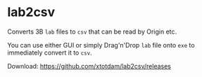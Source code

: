 # lab2csv

Converts 3B `lab` files to `csv` that can be read by Origin etc.

You can use either GUI or simply Drag'n'Drop `lab` file onto `exe` to immediately convert it to `csv`.

Download: https://github.com/xtotdam/lab2csv/releases
